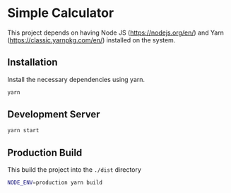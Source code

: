 Simple Calculator
=================

This project depends on having Node JS (https://nodejs.org/en/)
and Yarn (https://classic.yarnpkg.com/en/) installed
on the system.

Installation
------------

Install the necessary dependencies using yarn.

```sh
yarn
```

Development Server
------------------

```sh
yarn start
```

Production Build
----------------

This build the project into the `./dist` directory

```sh
NODE_ENV=production yarn build
```
